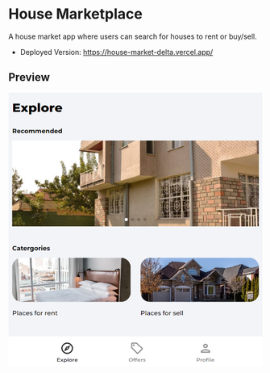 # House Marketplace

A house market app where users can search for houses to rent or buy/sell.

- Deployed Version: https://house-market-delta.vercel.app/

## Preview

![Homepage](src/assets/jpg/Home.png)

